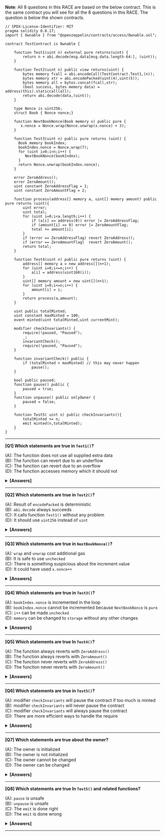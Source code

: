 **Note**: All 8 questions in this RACE are based on the below contract. This is the same contract you will see for all the 8 questions in this RACE. The question is below the shown contracts.

```solidity
// SPDX-License-Identifier: MIT
pragma solidity 0.8.17;
import { Ownable } from "@openzeppelin/contracts/access/Ownable.sol";

contract TestContract is Ownable {

    function Test1(uint n) external pure returns(uint) {
        return n + abi.decode(msg.data[msg.data.length-64:], (uint));
    }

    function Test2(uint n) public view returns(uint) {
        bytes memory fcall = abi.encodeCall(TestContract.Test1,(n));
        bytes memory xtr = abi.encodePacked(uint(4),uint(5));
        bytes memory all = bytes.concat(fcall,xtr);
        (bool success, bytes memory data) = address(this).staticcall(all);
        return abi.decode(data,(uint));
    }

    type Nonce is uint256;
    struct Book { Nonce nonce;}

    function NextBookNonce(Book memory x) public pure {
       x.nonce = Nonce.wrap(Nonce.unwrap(x.nonce) + 3);
    }

    function Test3(uint n) public pure returns (uint) {
      Book memory bookIndex;
      bookIndex.nonce = Nonce.wrap(7);
      for (uint i=0;i<n;i++) {
         NextBookNonce(bookIndex);
      }
      return Nonce.unwrap(bookIndex.nonce);
    }

    error ZeroAddress();
    error ZeroAmount();
    uint constant ZeroAddressFlag = 1;
    uint constant ZeroAmountFlag = 2;

    function process(address[] memory a, uint[] memory amount) public pure returns (uint){
        uint error;
        uint total;
        for (uint i=0;i<a.length;i++) {
            if (a[i] == address(0)) error |= ZeroAddressFlag;
            if (amount[i] == 0) error |= ZeroAmountFlag;
            total += amount[i];
        }
        if (error == ZeroAddressFlag) revert ZeroAddress();
        if (error == ZeroAmountFlag)  revert ZeroAmount();
        return total;
    }

    function Test4(uint n) public pure returns (uint) {
        address[] memory a = new address[](n+1);
        for (uint i=0;i<=n;i++) {
            a[i] = address(uint160(i));
        }
        uint[] memory amount = new uint[](n+1);
        for (uint i=0;i<=n;i++) {
            amount[i] = i;
        }
        return process(a,amount);
    }

    uint public totalMinted;
    uint constant maxMinted = 100;
    event minted(uint totalMinted,uint currentMint);

    modifier checkInvariants() {
        require(!paused, "Paused");
        _;
        invariantCheck();
        require(!paused, "Paused");
    }

    function invariantCheck() public {
        if (totalMinted > maxMinted) // this may never happen
            pause();
    }

    bool public paused;
    function pause() public {
        paused = true;
    }
    function unpause() public onlyOwner {
        paused = false;
    }

    function Test5( uint n) public checkInvariants(){
        totalMinted += n;
        emit minted(n,totalMinted);
    }
}
```

---

**[Q1] Which statements are true in `Test1()`?**

(A): The function does not use all supplied extra data  
(B): The function can revert due to an underflow  
(C): The function can revert due to an overflow  
(D): The function accesses memory which it should not

<details><summary><b>[Answers]</b></summary><b>
A, B, C
</b></details>

---

**[Q2] Which statements are true in `Test2()`?**

(A): Result of `encodePacked` is deterministic  
(B): `abi.decode` always succeeds  
(C): It calls function `Test1()` without any problem  
(D): It should use `uint256` instead of `uint`

<details><summary><b>[Answers]</b></summary><b>
A, C
</b></details>

---

**[Q3] Which statements are true in `NextBookNonce()`?**

(A): `wrap` and `unwrap` cost additional gas  
(B): It is safe to use `unchecked`  
(C): There is something suspicious about the increment value  
(D): It could have used `x.nonce++`

<details><summary><b>[Answers]</b></summary><b>
B, C
</b></details>

---

**[Q4] Which statements are true in `Test3()`?**

(A): `bookIndex.nonce` is incremented in the loop  
(B): `bookIndex.nonce` cannot be incremented because `NextBookNonce` is `pure`  
(C): `i++` can be made `unchecked`  
(D): `memory` can be changed to `storage` without any other changes

<details><summary><b>[Answers]</b></summary><b>
A, C
</b></details>

---

**[Q5] Which statements are true In `Test4()`?**

(A): The function always reverts with `ZeroAddress()`  
(B): The function always reverts with `ZeroAmount()`  
(C): The function never reverts with `ZeroAddress()`  
(D): The function never reverts with `ZeroAmount()`

<details><summary><b>[Answers]</b></summary><b>
C, D
</b></details>

---

**[Q6] Which statements are true in `Test5()`?**

(A): modifier `checkInvariants` will pause the contract if too much is minted  
(B): modifier `checkInvariants` will never pause the contract  
(C): modifier `checkInvariants` will always pause the contract  
(D): There are more efficient ways to handle the require

<details><summary><b>[Answers]</b></summary><b>
B, D
</b></details>

---

**[Q7] Which statements are true about the owner?**

(A): The owner is initialized  
(B): The owner is not initialized  
(C): The owner cannot be changed  
(D): The owner can be changed

<details><summary><b>[Answers]</b></summary><b>
A, D
</b></details>

---

**[Q8] Which statements are true In `Test5()` and related functions?**

(A): `pause` is unsafe  
(B): `unpause` is unsafe  
(C): The `emit` is done right  
(D): The `emit` is done wrong

<details><summary><b>[Answers]</b></summary><b>
A, D
</b></details>

---
